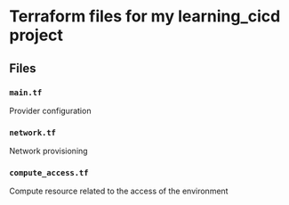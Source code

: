 # Terraform files for my learning_cicd project
## Files
### ```main.tf```
Provider configuration

### ```network.tf```

Network provisioning

### ```compute_access.tf```

Compute resource related to the access of the environment